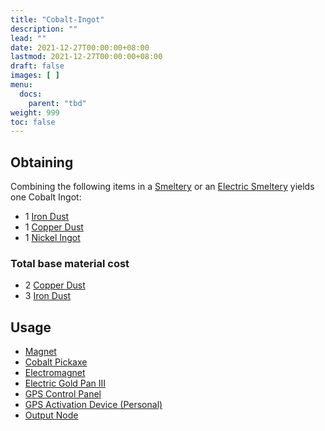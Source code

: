 ```yaml
---
title: "Cobalt-Ingot"
description: ""
lead: ""
date: 2021-12-27T00:00:00+08:00
lastmod: 2021-12-27T00:00:00+08:00
draft: false
images: [ ]
menu:
  docs:
    parent: "tbd"
weight: 999
toc: false
---
```


## Obtaining

Combining the following items in a [Smeltery](/docs/slimefun/smeltery) or an [Electric Smeltery](/docs/slimefun/electric-smeltery) yields one Cobalt Ingot:

* 1 [Iron Dust](/docs/slimefun/iron-dust)
* 1 [Copper Dust](/docs/slimefun/copper-dust)
* 1 [Nickel Ingot](/docs/slimefun/nickel-ingot)

### Total base material cost

* 2 [Copper Dust](/docs/slimefun/copper-dust)
* 3 [Iron Dust](/docs/slimefun/iron-dust)

## Usage

* [Magnet](/docs/slimefun/magnet)
* [Cobalt Pickaxe](/docs/slimefun/cobalt-pickaxe)
* [Electromagnet](/docs/slimefun/electromagnet)
* [Electric Gold Pan III](/docs/slimefun/electric-gold-pan)
* [GPS Control Panel](/docs/slimefun/gps-control-panel)
* [GPS Activation Device (Personal)](/docs/slimefun/gps-activation-device)
* [Output Node](/docs/slimefun/output-node)
